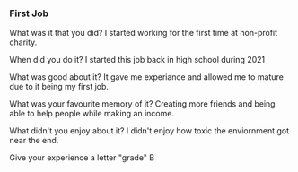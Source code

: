 ### First Job
What was it that you did?
I started working for the first time at non-profit charity.

When did you do it?
I started this job back in high school during 2021

What was good about it?
It gave me experiance and allowed me to mature due to it being my first job.

What was your favourite memory of it?
Creating more friends and being able to help people while making an income.

What didn't you enjoy about it?
I didn't enjoy how toxic the enviornment got near the end.

Give your experience a letter "grade"
B